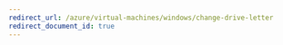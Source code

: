 ```yaml
---
redirect_url: /azure/virtual-machines/windows/change-drive-letter
redirect_document_id: true
---
```

